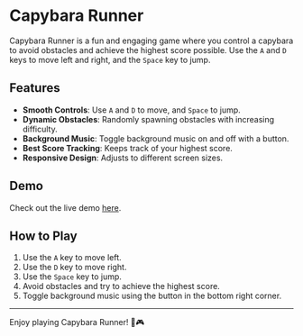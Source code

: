 # Capybara Runner

Capybara Runner is a fun and engaging game where you control a capybara to avoid obstacles and achieve the highest score possible. Use the `A` and `D` keys to move left and right, and the `Space` key to jump.

## Features

- **Smooth Controls**: Use `A` and `D` to move, and `Space` to jump.
- **Dynamic Obstacles**: Randomly spawning obstacles with increasing difficulty.
- **Background Music**: Toggle background music on and off with a button.
- **Best Score Tracking**: Keeps track of your highest score.
- **Responsive Design**: Adjusts to different screen sizes.

## Demo

Check out the live demo [here]([#](https://omarko-dev.github.io/Hoppibara/)).

## How to Play

1. Use the `A` key to move left.
2. Use the `D` key to move right.
3. Use the `Space` key to jump.
4. Avoid obstacles and try to achieve the highest score.
5. Toggle background music using the button in the bottom right corner.


---

Enjoy playing Capybara Runner! 🦫🎮
